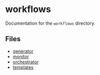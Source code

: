 # workflows

Documentation for the `workflows` directory.

## Files

- [generator](./generator.md)
- [monitor](./monitor.md)
- [orchestrator](./orchestrator.md)
- [templates](./templates.md)

